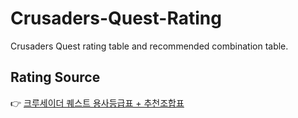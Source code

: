 # Crusaders-Quest-Rating
Crusaders Quest rating table and recommended combination table.

## Rating Source 
👉 [크루세이더 퀘스트 용사등급표 + 추천조합표](http://pitc.tistory.com/163)
